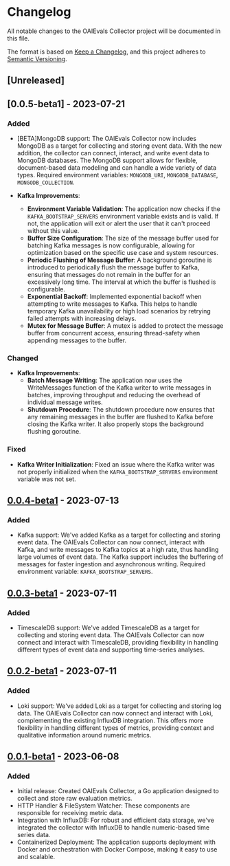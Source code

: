 # Changelog

All notable changes to the OAIEvals Collector project will be documented in this file.

The format is based on [Keep a Changelog](https://keepachangelog.com/en/1.0.0/),
and this project adheres to [Semantic Versioning](https://semver.org/spec/v2.0.0.html).

## [Unreleased]

## [0.0.5-beta1] - 2023-07-21

### Added
- [BETA]MongoDB support: The OAIEvals Collector now includes MongoDB as a target for collecting and storing event data. With the new addition, the collector can connect, interact, and write event data to MongoDB databases. The MongoDB support allows for flexible, document-based data modeling and can handle a wide variety of data types. Required environment variables: `MONGODB_URI`, `MONGODB_DATABASE`, `MONGODB_COLLECTION`.

- **Kafka Improvements**:
    - **Environment Variable Validation**: The application now checks if the `KAFKA_BOOTSTRAP_SERVERS` environment variable exists and is valid. If not, the application will exit or alert the user that it can't proceed without this value.
    - **Buffer Size Configuration**: The size of the message buffer used for batching Kafka messages is now configurable, allowing for optimization based on the specific use case and system resources.
    - **Periodic Flushing of Message Buffer**: A background goroutine is introduced to periodically flush the message buffer to Kafka, ensuring that messages do not remain in the buffer for an excessively long time. The interval at which the buffer is flushed is configurable.
    - **Exponential Backoff**: Implemented exponential backoff when attempting to write messages to Kafka. This helps to handle temporary Kafka unavailability or high load scenarios by retrying failed attempts with increasing delays.
    - **Mutex for Message Buffer**: A mutex is added to protect the message buffer from concurrent access, ensuring thread-safety when appending messages to the buffer.

### Changed
- **Kafka Improvements**:
    - **Batch Message Writing**: The application now uses the WriteMessages function of the Kafka writer to write messages in batches, improving throughput and reducing the overhead of individual message writes.
    - **Shutdown Procedure**: The shutdown procedure now ensures that any remaining messages in the buffer are flushed to Kafka before closing the Kafka writer. It also properly stops the background flushing goroutine.

### Fixed
- **Kafka Writer Initialization**: Fixed an issue where the Kafka writer was not properly initialized when the `KAFKA_BOOTSTRAP_SERVERS` environment variable was not set.

## [0.0.4-beta1] - 2023-07-13

### Added
- Kafka support: We've added Kafka as a target for collecting and storing event data. The OAIEvals Collector can now connect, interact with Kafka, and write messages to Kafka topics at a high rate, thus handling large volumes of event data. The Kafka support includes the buffering of messages for faster ingestion and asynchronous writing. Required environment variable: `KAFKA_BOOTSTRAP_SERVERS`.

## [0.0.3-beta1] - 2023-07-11

### Added
- TimescaleDB support: We've added TimescaleDB as a target for collecting and storing event data. The OAIEvals Collector can now connect and interact with TimescaleDB, providing flexibility in handling different types of event data and supporting time-series analyses.

## [0.0.2-beta1] - 2023-07-11

### Added
- Loki support: We've added Loki as a target for collecting and storing log data. The OAIEvals Collector can now connect and interact with Loki, complementing the existing InfluxDB integration. This offers more flexibility in handling different types of metrics, providing context and qualitative information around numeric metrics.

## [0.0.1-beta1] - 2023-06-08

### Added
- Initial release: Created OAIEvals Collector, a Go application designed to collect and store raw evaluation metrics.
- HTTP Handler & FileSystem Watcher: These components are responsible for receiving metric data.
- Integration with InfluxDB: For robust and efficient data storage, we've integrated the collector with InfluxDB to handle numeric-based time series data.
- Containerized Deployment: The application supports deployment with Docker and orchestration with Docker Compose, making it easy to use and scalable.

[v0.0.5-beta1]: https://github.com/nstankov-bg/oaievals-collector/compare/0.0.4-beta1...0.0.5-beta1
[0.0.4-beta1]: https://github.com/nstankov-bg/oaievals-collector/compare/0.0.3-beta1...0.0.4-beta1
[0.0.3-beta1]: https://github.com/nstankov-bg/oaievals-collector/compare/0.0.2-beta1...0.0.3-beta1
[0.0.2-beta1]: https://github.com/nstankov-bg/oaievals-collector/compare/0.0.1-beta1...0.0.2-beta1
[0.0.1-beta1]: https://github.com/nstankov-bg/oaievals-collector/releases/tag/0.0.1-beta1
